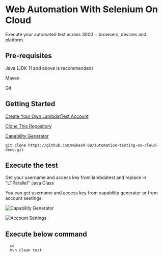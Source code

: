
# Web Automation With Selenium On Cloud

Execute your automated test across 3000 + browsers, devices and platform.



## Pre-requisites

 Java  (JDK 11 and above is recommended)

 Maven 

 Git 


## Getting Started

[Create Your Own LambdatTest Account](https://accounts.lambdatest.com/register?utm_source=YouTube&utm_medium=Organic&utm_campaign=Oct30&utm_term=mo&utm_content=LT_Sign_Up)

[Clone This Repository](https://github.com/Mukesh-50/automation-testing-on-cloud-demo.git)

[Capability Generator](https://www.lambdatest.com/capabilities-generator/)

```
git clone https://github.com/Mukesh-50/automation-testing-on-cloud-demo.git
```



## Execute the test


Get your username and access key from lambdatest and replace in "LTParallel" Java Class 

You can get username and access key from capability generator or from account seetings.

![Capability Generator](https://github.com/Mukesh-50/automation-testing-on-cloud-demo/assets/7221229/781aabaa-67eb-4b12-b0f8-f16bc9748d73)

![Account Settings](https://github.com/Mukesh-50/automation-testing-on-cloud-demo/assets/7221229/52e18133-6b0a-4a79-a754-58da2e2b7087)




## Execute below command

```
  cd 
  mvn clean test
```

